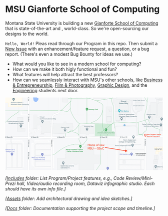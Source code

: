 # MSU Gianforte School of Computing

Montana State University is building a new [Gianforte School of Computing](https://www.cs.montana.edu/) that is state-of-the-art and , world-class.  So we're open-sourcing our designs to the world.

`Hello, World!` Pleas read through our Program in this repo. Then submit a [New Issue](https://github.com/hearvox/msu-compute/issues) with an enhancement/feature request, a question, or a bug report. (There's even a modest Bug Bounty for ideas we use.)

* What would you like to see in a modern school for computing?
* How can we make it both higly functional and fun?
* What features will help attract the best professors?
* How can we seamlessly interact with MSU's other schools, like [Business & Entrepreneurship](https://www.montana.edu/business/index.html),  [Film & Photography](https://sfp.montana.edu/), [Graphic Design](https://art.montana.edu/areas-of-study/graphic-design.html), and the [Engineering](https://coe.montana.edu/) students next door.

![MSU map with new GSoC locastion](assets/MSU-GSoC-map.png)

*[[Includes](https://github.com/hearvox/msu-compute/tree/main/includes) folder: List Program/Project features, e.g., Code Review/Mini-Prezi hall, Video/audio recording room, Dataviz infographic studio. Each should have its own info file.]*

*[[Assets](https://github.com/hearvox/msu-compute/tree/main/assets) folder: Add architectural drawing and idea sketches.]*

*[[Docs](https://github.com/hearvox/msu-compute/tree/main/docs) folder: Documentation supporting the project scope and timeline.]*

<!-- ![Enginering class](https://www.tradelineinc.com/sites/default/files/styles/center_column/public/industry_news/97515/msu9.jpg) -->

